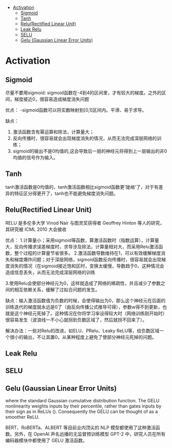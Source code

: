 
- [Activation](#activation)
  - [Sigmoid](#sigmoid)
  - [Tanh](#tanh)
  - [Relu(Rectified Linear Unit)](#relurectified-linear-unit)
  - [Leak Relu](#leak-relu)
  - [SELU](#selu)
  - [Gelu (Gaussian Linear Error Units)](#gelu-gaussian-linear-error-units)


# Activation

## Sigmoid

尽量不要用sigmoid: sigmoid函数在-4到4的区间里，才有较大的梯度。之外的区间，梯度接近0，很容易造成梯度消失问题

优点：
-sigmoid函数可以将实数映射到[0,1]区间内。平滑、易于求导。

缺点：

1. 激活函数含有幂运算和除法，计算量大；
2. 反向传播时，很容易就会出现梯度消失的情况，从而无法完成深层网络的训练；
3. sigmoid的输出不是0均值的,这会导致后一层的神经元将得到上一层输出的非0均值的信号作为输入。

## Tanh

tanh激活函数是0均值的，tanh激活函数相比sigmoid函数更'陡峭'了，对于有差异的特征区分得更开了，tanh也不能避免梯度消失问题。

## Relu(Rectified Linear Unit)

RELU 是多伦多大学 Vinod Nair 与图灵奖获得者 Geoffrey Hinton 等人的研究，其研究被 ICML 2010 大会接收

优点：
1.计算量小；采用sigmoid等函数，算激活函数时（指数运算），计算量大，反向传播求误差梯度时，求导涉及除法，计算量相对大，而采用Relu激活函数，整个过程的计算量节省很多。
2.激活函数导数维持在1，可以有效缓解梯度消失和梯度爆炸问题；对于深层网络，sigmoid函数反向传播时，很容易就会出现梯度消失的情况（在sigmoid接近饱和区时，变换太缓慢，导数趋于0，这种情况会造成信息丢失，从而无法完成深层网络的训练

3.使用Relu会使部分神经元为0，这样就造成了网络的稀疏性，并且减少了参数之间的相互依赖关系，缓解了过拟合问题的发生。

缺点：输入激活函数值为负数的时候，会使得输出为0，那么这个神经元在后面的训练迭代的梯度就永远是0了（由反向传播公式推导可得），参数w得不到更新，也就是这个神经元死掉了。这种情况在你将学习率设得较大时（网络训练刚开始时）很容易发生（波浪线一不小心就拐到负数区域了，然后就拐不回来了）。

解决办法：一些对Relu的改进，如ELU、PRelu、Leaky ReLU等，给负数区域一个很小的输出，不让其置0，从某种程度上避免了使部分神经元死掉的问题。

## Leak Relu

## SELU

## Gelu (Gaussian Linear Error Units)

where  the standard Gaussian cumulative distribution function. The GELU nonlinearity weights inputs by their percentile, rather than gates inputs by their sign as in ReLUs (). Consequently the GELU can be thought of as a smoother ReLU.

BERT、RoBERTa、ALBERT 等目前业内顶尖的 NLP 模型都使用了这种激活函数。另外，在 OpenAI 声名远播的无监督预训练模型 GPT-2 中，研究人员在所有编码器模块中都使用了 GELU 激活函数。

